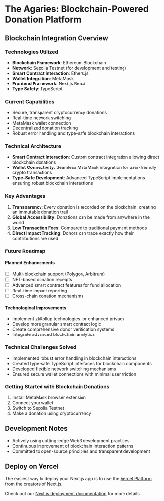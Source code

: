 # The Agaries: Blockchain-Powered Donation Platform

## Blockchain Integration Overview

### Technologies Utilized
- **Blockchain Framework**: Ethereum Blockchain
- **Network**: Sepolia Testnet (for development and testing)
- **Smart Contract Interaction**: Ethers.js
- **Wallet Integration**: MetaMask
- **Frontend Framework**: Next.js React
- **Type Safety**: TypeScript

### Current Capabilities
- Secure, transparent cryptocurrency donations
- Real-time network switching
- MetaMask wallet connection
- Decentralized donation tracking
- Robust error handling and type-safe blockchain interactions

### Technical Architecture
- **Smart Contract Interaction**: Custom contract integration allowing direct blockchain donations
- **Wallet Connectivity**: Seamless MetaMask integration for user-friendly crypto transactions
- **Type-Safe Development**: Advanced TypeScript implementations ensuring robust blockchain interactions

### Key Advantages
1. **Transparency**: Every donation is recorded on the blockchain, creating an immutable donation trail
2. **Global Accessibility**: Donations can be made from anywhere in the world
3. **Low Transaction Fees**: Compared to traditional payment methods
4. **Direct Impact Tracking**: Donors can trace exactly how their contributions are used

### Future Roadmap
#### Planned Enhancements
- [ ] Multi-blockchain support (Polygon, Arbitrum)
- [ ] NFT-based donation receipts
- [ ] Advanced smart contract features for fund allocation
- [ ] Real-time impact reporting
- [ ] Cross-chain donation mechanisms

#### Technological Improvements
- Implement zkRollup technologies for enhanced privacy
- Develop more granular smart contract logic
- Create comprehensive donor verification systems
- Integrate advanced blockchain analytics

### Technical Challenges Solved
- Implemented robust error handling in blockchain interactions
- Created type-safe TypeScript interfaces for blockchain components
- Developed flexible network switching mechanisms
- Ensured secure wallet connections with minimal user friction

### Getting Started with Blockchain Donations
1. Install MetaMask browser extension
2. Connect your wallet
3. Switch to Sepolia Testnet
4. Make a donation using cryptocurrency

## Development Notes
- Actively using cutting-edge Web3 development practices
- Continuous improvement of blockchain interaction patterns
- Committed to open-source principles and transparent development

## Deploy on Vercel

The easiest way to deploy your Next.js app is to use the [Vercel Platform](https://vercel.com/new?utm_medium=default-template&filter=next.js&utm_source=create-next-app&utm_campaign=create-next-app-readme) from the creators of Next.js.

Check out our [Next.js deployment documentation](https://nextjs.org/docs/app/building-your-application/deploying) for more details.

